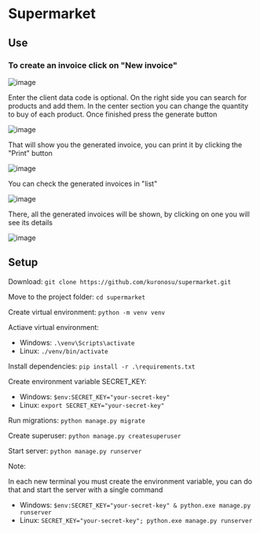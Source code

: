 # Supermarket

## Use

### To create an invoice click on "New invoice"

![image](https://user-images.githubusercontent.com/28797741/137647785-357215f3-3890-455f-bc12-6b95273bc80c.png)

Enter the client data code is optional. On the right side you can search for products and add them. In the center section you can change the quantity to buy of each product. Once finished press the generate button

![image](https://user-images.githubusercontent.com/28797741/137647821-44f59ff1-adb9-436c-ac49-0e4c8caef0da.png)

That will show you the generated invoice, you can print it by clicking the "Print" button

![image](https://user-images.githubusercontent.com/28797741/137648043-40fcad2d-3d4c-427e-84cf-5c904305d996.png)

You can check the generated invoices in "list"

![image](https://user-images.githubusercontent.com/28797741/137648094-677cdf1b-59da-4887-85d4-3932045063ff.png)

There, all the generated invoices will be shown, by clicking on one you will see its details

![image](https://user-images.githubusercontent.com/28797741/137648153-3b110539-8a63-4f71-829f-16f8e5f55644.png)

## Setup

Download: `git clone https://github.com/kuronosu/supermarket.git`

Move to the project folder: `cd supermarket`

Create virtual environment: `python -m venv venv`

Actiave virtual environment:
- Windows: `.\venv\Scripts\activate`
- Linux: `./venv/bin/activate`

Install dependencies: `pip install -r .\requirements.txt`

Create environment variable SECRET_KEY:

- Windows: `$env:SECRET_KEY="your-secret-key"`
- Linux: `export SECRET_KEY="your-secret-key"`

Run migrations: `python manage.py migrate`

Create superuser: `python manage.py createsuperuser`

Start server: `python manage.py runserver`

Note:

In each new terminal you must create the environment variable, you can do that and start the server with a single command

- Windows:  `$env:SECRET_KEY="your-secret-key" & python.exe manage.py runserver`
- Linux:  `SECRET_KEY="your-secret-key"; python.exe manage.py runserver`
